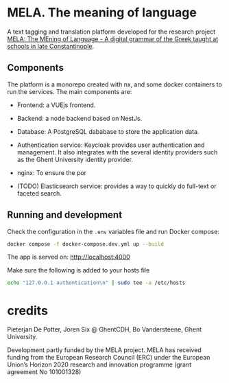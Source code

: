 # MELA. The meaning of language

A text tagging and translation platform developed for the research
project [MELA: The MEning of Language - A digital grammar of the Greek taught at schools in late Constantinople](https://research.flw.ugent.be/en/projects/mela-meaning-language-digital-grammar-greek-taught-schools-late-constantinople).

## Components

The platform is a monorepo created with nx, and some docker containers to run the services. The main components are:

* Frontend: a VUEjs frontend.
* Backend: a node backend based on NestJs.
* Database: A PostgreSQL dababase to store the application data.
* Authentication service: Keycloak provides user authentication and management. It also integrates with the several
  identity providers such as the Ghent University identity provider.
* nginx: To ensure the por

* (TODO) Elasticsearch service: provides a way to quickly do full-text or faceted search.

## Running and development

Check the configuration in the `.env` variables file and run Docker compose:

```sh
docker compose -f docker-compose.dev.yml up --build 
```

The app is served on: [http://localhost:4000](http://localhost:4000)

Make sure the following is added to your hosts file

```sh
echo "127.0.0.1 authentication\n" | sudo tee -a /etc/hosts
```

# credits

Pieterjan De Potter, Joren Six @ GhentCDH, Bo Vandersteene, Ghent University.

Development partly funded by the MELA project. MELA has received funding from the European Research Council (ERC) under
the European Union’s Horizon 2020 research and innovation programme (grant agreement No 101001328)
